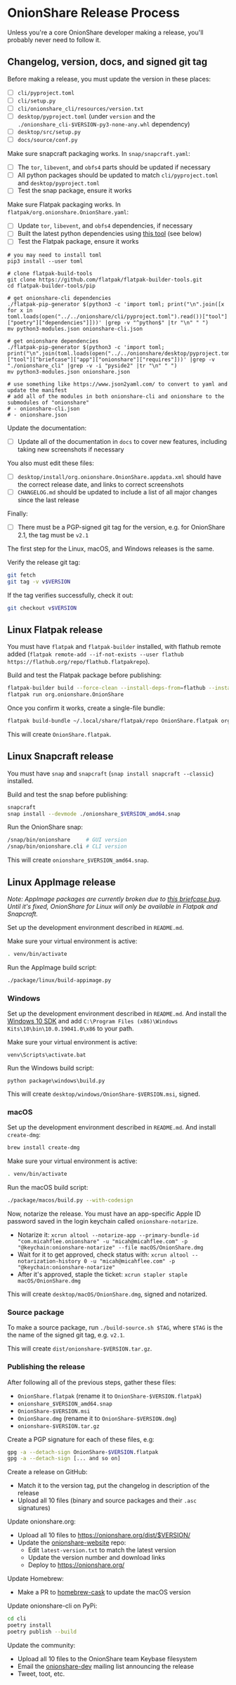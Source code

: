 # OnionShare Release Process

Unless you're a core OnionShare developer making a release, you'll probably never need to follow it.

## Changelog, version, docs, and signed git tag

Before making a release, you must update the version in these places:

- [ ] `cli/pyproject.toml`
- [ ] `cli/setup.py`
- [ ] `cli/onionshare_cli/resources/version.txt`
- [ ] `desktop/pyproject.toml` (under `version` and the `./onionshare_cli-$VERSION-py3-none-any.whl` dependency)
- [ ] `desktop/src/setup.py`
- [ ] `docs/source/conf.py`

Make sure snapcraft packaging works. In `snap/snapcraft.yaml`:

- [ ] The `tor`, `libevent`, and `obfs4` parts should be updated if necessary
- [ ] All python packages should be updated to match `cli/pyproject.toml` and `desktop/pyproject.toml`
- [ ] Test the snap package, ensure it works

Make sure Flatpak packaging works. In `flatpak/org.onionshare.OnionShare.yaml`:

- [ ] Update `tor`, `libevent`, and `obfs4` dependencies, if necessary
- [ ] Built the latest python dependencies using [this tool](https://github.com/flatpak/flatpak-builder-tools/blob/master/pip/flatpak-pip-generator) (see below)
- [ ] Test the Flatpak package, ensure it works

```
# you may need to install toml
pip3 install --user toml

# clone flatpak-build-tools
git clone https://github.com/flatpak/flatpak-builder-tools.git
cd flatpak-builder-tools/pip

# get onionshare-cli dependencies
./flatpak-pip-generator $(python3 -c 'import toml; print("\n".join([x for x in toml.loads(open("../../onionshare/cli/pyproject.toml").read())["tool"]["poetry"]["dependencies"]]))' |grep -v "^python$" |tr "\n" " ")
mv python3-modules.json onionshare-cli.json

# get onionshare dependencies
./flatpak-pip-generator $(python3 -c 'import toml; print("\n".join(toml.loads(open("../../onionshare/desktop/pyproject.toml").read())["tool"]["briefcase"]["app"]["onionshare"]["requires"]))' |grep -v "./onionshare_cli" |grep -v -i "pyside2" |tr "\n" " ")
mv python3-modules.json onionshare.json

# use something like https://www.json2yaml.com/ to convert to yaml and update the manifest
# add all of the modules in both onionshare-cli and onionshare to the submodules of "onionshare"
# - onionshare-cli.json
# - onionshare.json
```

Update the documentation:

- [ ] Update all of the documentation in `docs` to cover new features, including taking new screenshots if necessary

You also must edit these files:

- [ ] `desktop/install/org.onionshare.OnionShare.appdata.xml` should have the correct release date, and links to correct screenshots
- [ ] `CHANGELOG.md` should be updated to include a list of all major changes since the last release

Finally:

- [ ] There must be a PGP-signed git tag for the version, e.g. for OnionShare 2.1, the tag must be `v2.1`

The first step for the Linux, macOS, and Windows releases is the same.

Verify the release git tag:

```sh
git fetch
git tag -v v$VERSION
```

If the tag verifies successfully, check it out:

```sh
git checkout v$VERSION
```

## Linux Flatpak release

You must have `flatpak` and `flatpak-builder` installed, with flathub remote added (`flatpak remote-add --if-not-exists --user flathub https://flathub.org/repo/flathub.flatpakrepo`).

Build and test the Flatpak package before publishing:

```sh
flatpak-builder build --force-clean --install-deps-from=flathub --install --user flatpak/org.onionshare.OnionShare.yaml
flatpak run org.onionshare.OnionShare
```

Once you confirm it works, create a single-file bundle:

```sh
flatpak build-bundle ~/.local/share/flatpak/repo OnionShare.flatpak org.onionshare.OnionShare
```

This will create `OnionShare.flatpak`.

## Linux Snapcraft release

You must have `snap` and `snapcraft` (`snap install snapcraft --classic`) installed.

Build and test the snap before publishing:

```sh
snapcraft
snap install --devmode ./onionshare_$VERSION_amd64.snap
```

Run the OnionShare snap:

```sh
/snap/bin/onionshare     # GUI version
/snap/bin/onionshare.cli # CLI version
```

This will create `onionshare_$VERSION_amd64.snap`.

## Linux AppImage release

_Note: AppImage packages are currently broken due to [this briefcase bug](https://github.com/beeware/briefcase/issues/504). Until it's fixed, OnionShare for Linux will only be available in Flatpak and Snapcraft._

Set up the development environment described in `README.md`.

Make sure your virtual environment is active:

```sh
. venv/bin/activate
```

Run the AppImage build script:

```sh
./package/linux/build-appimage.py
```

### Windows

Set up the development environment described in `README.md`. And install the [Windows 10 SDK](https://developer.microsoft.com/en-us/windows/downloads/windows-10-sdk) and add `C:\Program Files (x86)\Windows Kits\10\bin\10.0.19041.0\x86` to your path.

Make sure your virtual environment is active:

```
venv\Scripts\activate.bat
```

Run the Windows build script:

```
python package\windows\build.py
```

This will create `desktop/windows/OnionShare-$VERSION.msi`, signed.

### macOS

Set up the development environment described in `README.md`. And install `create-dmg`:

```sh
brew install create-dmg
```

Make sure your virtual environment is active:

```sh
. venv/bin/activate
```

Run the macOS build script:

```sh
./package/macos/build.py --with-codesign
```

Now, notarize the release. You must have an app-specific Apple ID password saved in the login keychain called `onionshare-notarize`.

- Notarize it: `xcrun altool --notarize-app --primary-bundle-id "com.micahflee.onionshare" -u "micah@micahflee.com" -p "@keychain:onionshare-notarize" --file macOS/OnionShare.dmg`
- Wait for it to get approved, check status with: `xcrun altool --notarization-history 0 -u "micah@micahflee.com" -p "@keychain:onionshare-notarize"`
- After it's approved, staple the ticket: `xcrun stapler staple macOS/OnionShare.dmg`

This will create `desktop/macOS/OnionShare.dmg`, signed and notarized.

### Source package

To make a source package, run `./build-source.sh $TAG`, where `$TAG` is the the name of the signed git tag, e.g. `v2.1`.

This will create `dist/onionshare-$VERSION.tar.gz`.

### Publishing the release

After following all of the previous steps, gather these files:

- `OnionShare.flatpak` (rename it to `OnionShare-$VERSION.flatpak`)
- `onionshare_$VERSION_amd64.snap`
- `OnionShare-$VERSION.msi`
- `OnionShare.dmg` (rename it to `OnionShare-$VERSION.dmg`)
- `onionshare-$VERSION.tar.gz`

Create a PGP signature for each of these files, e.g:

```sh
gpg -a --detach-sign OnionShare-$VERSION.flatpak
gpg -a --detach-sign [... and so on]
```

Create a release on GitHub:

- Match it to the version tag, put the changelog in description of the release
- Upload all 10 files (binary and source packages and their `.asc` signatures)

Update onionshare.org:

- Upload all 10 files to https://onionshare.org/dist/$VERSION/
- Update the [onionshare-website](https://github.com/micahflee/onionshare-website) repo:
  - Edit `latest-version.txt` to match the latest version
  - Update the version number and download links
  - Deploy to https://onionshare.org/

Update Homebrew:

- Make a PR to [homebrew-cask](https://github.com/homebrew/homebrew-cask) to update the macOS version

Update onionshare-cli on PyPi:

```sh
cd cli
poetry install
poetry publish --build
```

Update the community:

- Upload all 10 files to the OnionShare team Keybase filesystem
- Email the [onionshare-dev](https://lists.riseup.net/www/subscribe/onionshare-dev) mailing list announcing the release
- Tweet, toot, etc.
